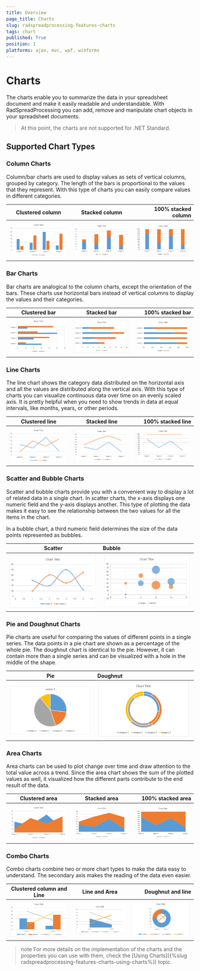 ```yaml
---
title: Overview
page_title: Charts
slug: radspreadprocessing-features-charts
tags: chart
published: True
position: 1
platforms: ajax, mvc, wpf, winforms
---
```


# Charts

The charts enable you to summarize the data in your spreadsheet document and make it easily readable and understandable. With RadSpreadProcessing you can add, remove and manipulate chart objects in your spreadsheet documents.

> At this point, the charts are not supported for .NET Standard.

## Supported Chart Types

### Column Charts

Column/bar charts are used to display values as sets of vertical columns, grouped by category. The length of the bars is proportional to the values that they represent. With this type of charts you can easily compare values in different categories. 


| Clustered column        | Stacked column | 100% stacked column |
| ----------------------- |:--------------:| -------------------:|
| ![](images/SpreadProcessing-Features-Charts_1.png) | ![](images/SpreadProcessing-Features-Charts_2.png) | ![](images/SpreadProcessing-Features-Charts_3.png)|


### Bar Charts

Bar charts are analogical to the column charts, except the orientation of the bars. These charts use horizontal bars instead of vertical columns to display the values and their categories.


| Clustered bar           | Stacked bar    | 100% stacked bar    |
| ----------------------- |:--------------:| -------------------:|
| ![](images/SpreadProcessing-Features-Charts_4.png) | ![](images/SpreadProcessing-Features-Charts_5.png) | ![](images/SpreadProcessing-Features-Charts_6.png)|



### Line Charts

The line chart shows the category data distributed on the horizontal axis and all the values are distributed along the vertical axis. With this type of charts you can visualize continuous data over time on an evenly scaled axis. It is pretty helpful when you need to show trends in data at equal intervals, like months, years, or other periods.


| Clustered line          | Stacked line   | 100% stacked line   |
| ----------------------- |:--------------:| -------------------:|
| ![](images/SpreadProcessing-Features-Charts_7.png) | ![](images/SpreadProcessing-Features-Charts_8.png) | ![](images/SpreadProcessing-Features-Charts_9.png)|

### Scatter and Bubble Charts

Scatter and bubble charts provide you with a convenient way to display a lot of related data in a single chart. In scatter charts, the x-axis displays one numeric field and the y-axis displays another. This type of plotting the data makes it easy to see the relationship between the two values for all the items in the chart.

In a bubble chart, a third numeric field determines the size of the data points represented as bubbles.

| Scatter     | Bubble    | 
| ----------- |:----------| 
| ![](images/SpreadProcessing-Features-Charts_19.png) | ![](images/SpreadProcessing-Features-Charts_18.png) |

### Pie and Doughnut Charts
	
Pie charts are useful for comparing the values of different points in a single series. The data points in a pie chart are shown as a percentage of the whole pie. The doughnut chart is identical to the pie. However, it can contain more than a single series and can be visualized with a hole in the middle of the shape.


| Pie         | Doughnut  | 
| ----------- |:----------| 
| ![](images/SpreadProcessing-Features-Charts_10.png) | ![](images/SpreadProcessing-Features-Charts_11.png) |



### Area Charts

Area charts can be used to plot change over time and draw attention to the total value across a trend. Since the area chart shows the sum of the plotted values as well, it visualized how the different parts contribute to the end result of the data.

| Clustered area          | Stacked area   | 100% stacked area   |
| ----------------------- |:--------------:| -------------------:|
| ![](images/SpreadProcessing-Features-Charts_12.png) | ![](images/SpreadProcessing-Features-Charts_13.png) | ![](images/SpreadProcessing-Features-Charts_14.png)|



### Combo Charts

Combo charts combine two or more chart types to make the data easy to understand. The secondary axis makes the reading of the data even easier. 

| Clustered column and Line| Line and Area  |Doughnut and line    |
| ------------------------ |:--------------:| -------------------:|
| ![](images/SpreadProcessing-Features-Charts_15.png) | ![](images/SpreadProcessing-Features-Charts_16.png) | ![](images/SpreadProcessing-Features-Charts_17.png)|

>note For more details on the implementation of the charts and the properties you can use with them, check the [Using Charts]({%slug radspreadprocessing-features-charts-using-charts%}) topic.
